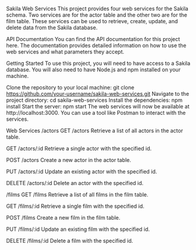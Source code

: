 Sakila Web Services
This project provides four web services for the Sakila schema. Two services are for the actor table and the other two are for the film table. These services can be used to retrieve, create, update, and delete data from the Sakila database.

API Documentation
You can find the API documentation for this project here. The documentation provides detailed information on how to use the web services and what parameters they accept.

Getting Started
To use this project, you will need to have access to a Sakila database. You will also need to have Node.js and npm installed on your machine.

Clone the repository to your local machine: git clone https://github.com/your-username/sakila-web-services.git
Navigate to the project directory: cd sakila-web-services
Install the dependencies: npm install
Start the server: npm start
The web services will now be available at http://localhost:3000. You can use a tool like Postman to interact with the services.

Web Services
/actors
GET /actors
Retrieve a list of all actors in the actor table.

GET /actors/:id
Retrieve a single actor with the specified id.

POST /actors
Create a new actor in the actor table.

PUT /actors/:id
Update an existing actor with the specified id.

DELETE /actors/:id
Delete an actor with the specified id.

/films
GET /films
Retrieve a list of all films in the film table.

GET /films/:id
Retrieve a single film with the specified id.

POST /films
Create a new film in the film table.

PUT /films/:id
Update an existing film with the specified id.

DELETE /films/:id
Delete a film with the specified id.